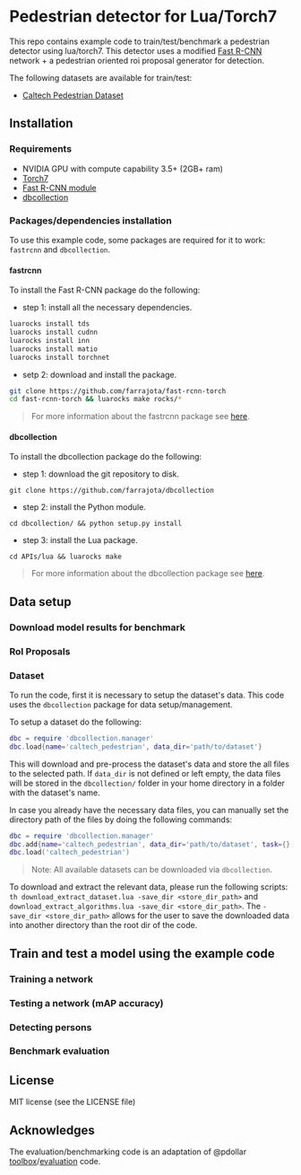 # Pedestrian detector for Lua/Torch7

This repo contains example code to train/test/benchmark a pedestrian detector using lua/torch7. This detector uses a modified [Fast R-CNN](https://github.com/rbgirshick/fast-rcnn) network + a pedestrian oriented roi proposal generator for detection.

The following datasets are available for train/test:

- [Caltech Pedestrian Dataset](http://www.vision.caltech.edu/Image_Datasets/CaltechPedestrians/)


## Installation

### Requirements

- NVIDIA GPU with compute capability 3.5+ (2GB+ ram)
- [Torch7](http://torch.ch/docs/getting-started.html)
- [Fast R-CNN module](https://github.com/farrajota/fast-rcnn-torch)
- [dbcollection](https://github.com/farrajota/dbcollection)

### Packages/dependencies installation

To use this example code, some packages are required for it to work: `fastrcnn` and `dbcollection`.


#### fastrcnn

To install the Fast R-CNN package do the following:

- step 1: install all the necessary dependencies.

```bash
luarocks install tds
luarocks install cudnn
luarocks install inn
luarocks install matio
luarocks install torchnet
```

- setp 2: download and install the package.

```bash
git clone https://github.com/farrajota/fast-rcnn-torch
cd fast-rcnn-torch && luarocks make rocks/*
```

> For more information about the fastrcnn package see [here](https://github.com/farrajota/fast-rcnn-torch).


#### dbcollection

To install the dbcollection package do the following:

- step 1: download the git repository to disk.
```
git clone https://github.com/farrajota/dbcollection
```

- step 2: install the Python module.
```
cd dbcollection/ && python setup.py install
```

- step 3: install the Lua package.
```
cd APIs/lua && luarocks make
```

> For more information about the dbcollection package see [here](https://github.com/farrajota/dbcollection).



## Data setup

### Download model results for benchmark



### RoI Proposals



### Dataset

To run the code, first it is necessary to setup the dataset's data.
This code uses the `dbcollection` package for data setup/management.

To setup a dataset do the following:

```lua
dbc = require 'dbcollection.manager'
dbc.load{name='caltech_pedestrian', data_dir='path/to/dataset'}
```

This will download and pre-process the dataset's data and store the all files to the selected path. If `data_dir` is not defined or left empty, the data files will be stored in the `dbcollection/` folder in your home directory in a folder with the dataset's name.

In case you already have the necessary data files, you can manually set the directory path of the files by doing the following commands:

```lua
dbc = require 'dbcollection.manager'
dbc.add{name='caltech_pedestrian', data_dir='path/to/dataset', task={}, file_path={}}
dbc.load('caltech_pedestrian')
```

> Note: All available datasets can be downloaded via `dbcollection`.


To download and extract the relevant data, please run the following scripts: `th download_extract_dataset.lua -save_dir <store_dir_path>` and `download_extract_algorithms.lua -save_dir <store_dir_path>`. The `-save_dir <store_dir_path>` allows for the user to save the downloaded data into another directory than the root dir of the code.


## Train and test a model using the example code

### Training a network

### Testing a network (mAP accuracy)

### Detecting persons

### Benchmark evaluation


## License

MIT license (see the LICENSE file)


## Acknowledges

The evaluation/benchmarking code is an adaptation of @pdollar [toolbox](https://github.com/pdollar/toolbox)/[evaluation](http://www.vision.caltech.edu/Image_Datasets/CaltechPedestrians/code/code3.2.1.zip) code.
